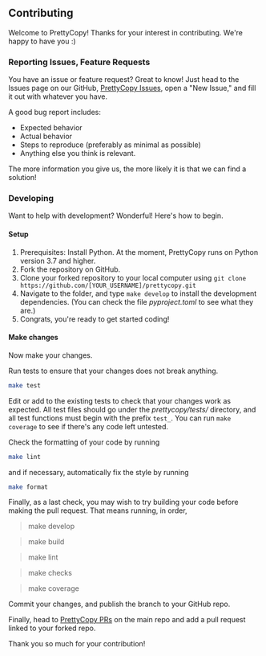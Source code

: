 ## Contributing
Welcome to PrettyCopy! Thanks for your interest in contributing. We're happy to have you :)

### Reporting Issues, Feature Requests
You have an issue or feature request? Great to know! Just head to the Issues page on our GitHub, [PrettyCopy Issues](https://github.com/hippothebrave/prettycopy/issues), open a "New Issue," and fill it out with whatever you have.

A good bug report includes:

- Expected behavior
- Actual behavior
- Steps to reproduce (preferably as minimal as possible)
- Anything else you think is relevant.

The more information you give us, the more likely it is that we can find a solution!

### Developing
Want to help with development? Wonderful! Here's how to begin.

#### Setup
1. Prerequisites: Install Python. At the moment, PrettyCopy runs on Python version 3.7 and higher.
2. Fork the repository on GitHub.
3. Clone your forked repository to your local computer using `git clone https://github.com/[YOUR_USERNAME]/prettycopy.git`
4. Navigate to the folder, and type `make develop` to install the development dependencies. (You can check the file *pyproject.toml* to see what they are.)
5. Congrats, you're ready to get started coding!

#### Make changes
Now make your changes.

Run tests to ensure that your changes does not break anything.

```bash
make test
```

Edit or add to the existing tests to check that your changes work as expected. All test files should go under the *prettycopy/tests/* directory, and all test functions must begin with the prefix `test_`. You can run `make coverage` to see if there's any code left untested.

Check the formatting of your code by running

```bash
make lint
```

and if necessary, automatically fix the style by running

```bash
make format
```

Finally, as a last check, you may wish to try building your code before making the pull request. That means running, in order,
> make develop

> make build

> make lint

> make checks

> make coverage

Commit your changes, and publish the branch to your GitHub repo.

Finally, head to [PrettyCopy PRs](https://github.com/hippothebrave/prettycopy/pulls) on the main repo and add a pull request linked to your forked repo. 

Thank you so much for your contribution! 
